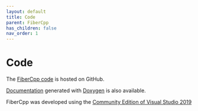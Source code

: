 ```yaml
---
layout: default
title: Code
parent: FiberCpp
has_children: false
nav_order: 1
---
```


# Code

The [FiberCpp code](http://github.com/Campbell-Muscle-Lab/FiberSim/tree/master/code/FiberCpp) is hosted on GitHub.

[Documentation](html/index.html) generated with [Doxygen](http://www.doxygen.nl/index.html) is also available.

FiberCpp was developed using the [Community Edition of Visual Studio 2019](https://visualstudio.microsoft.com/downloads/)

